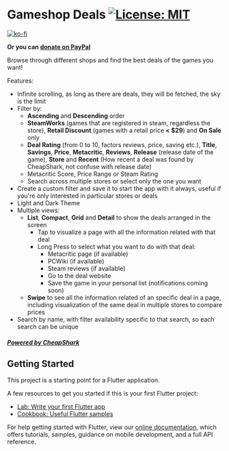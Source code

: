 # Gameshop Deals [![License: MIT](https://img.shields.io/badge/License-MIT-yellow.svg)](LICENSE)


[![ko-fi](https://www.ko-fi.com/img/githubbutton_sm.svg)](https://ko-fi.com/N4N8169NZ)

**Or you can [donate on PayPal](https://paypal.me/EdwynZN)**

Browse through different shops and find the best deals of the games you want!

Features:
- Infinite scrolling, as long as there are deals, they will be fetched, the sky is the limit
- Filter by:
    - **Ascending** and **Descending** order
    - **SteamWorks** (games that are registered in steam, regardless the store), **Retail Discount** (games with a retail price **< $29**) and **On Sale** only
    - **Deal Rating** (from 0 to 10, factors reviews, price, saving etc.), **Title**, **Savings**, **Price**, **Metacritic**, **Reviews**, **Release** (release date of the game), **Store** and **Recent** (How recent a deal was found by CheapShark, not confuse with release date)
    - Metacritic Score, Price Range or Steam Rating
    - Search across multiple stores or select only the one you want
- Create a custom filter and save it to start the app with it always, useful if you're only interested in particular stores or deals
- Light and Dark Theme
- Multiple views:
    - **List**, **Compact**, **Grid** and **Detail** to show the deals arranged in the screen
        - Tap to visualize a page with all the information related with that deal
        - Long Press to select what you want to do with that deal:
            - Metacritic page (if available)
            - PCWiki (if available)
            - Steam reviews (if available)
            - Go to the deal website
            - Save the game in your personal list (notifications coming soon)
    - **Swipe** to see all the information related of an specific deal in a page, including visualization of the same deal in multiple stores to compare prices
- Search by name, with filter availability specific to that search, so each search can be unique


##### [Powered by CheapShark](https://www.cheapshark.com/)
## Getting Started

This project is a starting point for a Flutter application.

A few resources to get you started if this is your first Flutter project:

- [Lab: Write your first Flutter app](https://flutter.dev/docs/get-started/codelab)
- [Cookbook: Useful Flutter samples](https://flutter.dev/docs/cookbook)

For help getting started with Flutter, view our
[online documentation](https://flutter.dev/docs), which offers tutorials,
samples, guidance on mobile development, and a full API reference.
